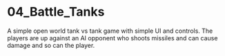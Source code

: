 # 04_Battle_Tanks
A simple open world tank vs tank game with simple UI and controls. The players are up against an AI opponent who shoots missiles and can cause damage and so can the player.
